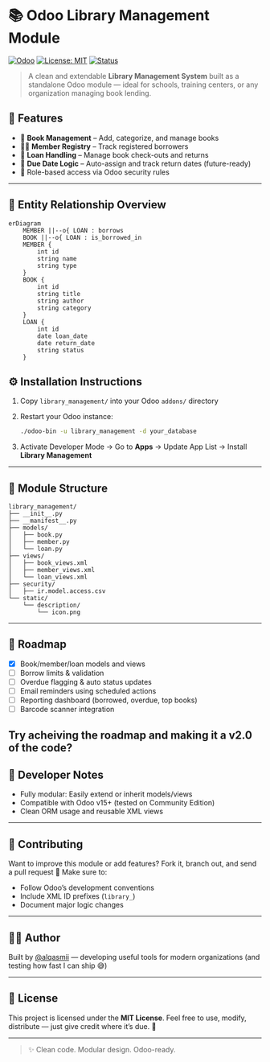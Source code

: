 # 📚 Odoo Library Management Module

[![Odoo](https://img.shields.io/badge/Odoo-v15+-purple?style=for-the-badge&logo=odoo)](https://www.odoo.com)
[![License: MIT](https://img.shields.io/badge/License-MIT-green?style=for-the-badge)](LICENSE)
[![Status](https://img.shields.io/badge/Status-Development-blue?style=for-the-badge)](#)

> A clean and extendable **Library Management System** built as a standalone Odoo module — ideal for schools, training centers, or any organization managing book lending.



## 🧩 Features

- 📘 **Book Management** – Add, categorize, and manage books
- 🧑‍🎓 **Member Registry** – Track registered borrowers
- 🔄 **Loan Handling** – Manage book check-outs and returns
- 📅 **Due Date Logic** – Auto-assign and track return dates (future-ready)
- 🔐 Role-based access via Odoo security rules

---

## 📐 Entity Relationship Overview

```mermaid
erDiagram
    MEMBER ||--o{ LOAN : borrows
    BOOK ||--o{ LOAN : is_borrowed_in
    MEMBER {
        int id
        string name
        string type
    }
    BOOK {
        int id
        string title
        string author
        string category
    }
    LOAN {
        int id
        date loan_date
        date return_date
        string status
    }

````


## ⚙️ Installation Instructions

1. Copy `library_management/` into your Odoo `addons/` directory
2. Restart your Odoo instance:

   ```bash
   ./odoo-bin -u library_management -d your_database
   ```
3. Activate Developer Mode → Go to **Apps** → Update App List → Install **Library Management**

---

## 📁 Module Structure

```
library_management/
├── __init__.py
├── __manifest__.py
├── models/
│   ├── book.py
│   ├── member.py
│   └── loan.py
├── views/
│   ├── book_views.xml
│   ├── member_views.xml
│   └── loan_views.xml
├── security/
│   ├── ir.model.access.csv
└── static/
    └── description/
        └── icon.png
```

---

## 🚧 Roadmap

* [x] Book/member/loan models and views
* [ ] Borrow limits & validation
* [ ] Overdue flagging & auto status updates
* [ ] Email reminders using scheduled actions
* [ ] Reporting dashboard (borrowed, overdue, top books)
* [ ] Barcode scanner integration

Try acheiving the roadmap and making it a v2.0 of the code? 
---

## 🧠 Developer Notes

* Fully modular: Easily extend or inherit models/views
* Compatible with Odoo v15+ (tested on Community Edition)
* Clean ORM usage and reusable XML views

---

## 🤝 Contributing

Want to improve this module or add features? Fork it, branch out, and send a pull request 🚀
Make sure to:

* Follow Odoo’s development conventions
* Include XML ID prefixes (`library_`)
* Document major logic changes

---

## 👨‍💻 Author

Built by [@alqasmii](https://github.com/alqasmii) — developing useful tools for modern organizations (and testing how fast I can ship 😅)

---

## 📜 License

This project is licensed under the **MIT License**.
Feel free to use, modify, distribute — just give credit where it’s due. 💜

---

> ✨ Clean code. Modular design. Odoo-ready.

```
